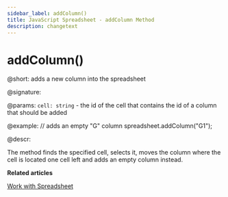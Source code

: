 ```yaml
---
sidebar_label: addColumn() 
title: JavaScript Spreadsheet - addColumn Method
description: changetext
---
```


# addColumn()

@short: adds a new column into the spreadsheet

@signature:

@params:
`cell: string` - the id of the cell that contains the id of a column that should be added

@example:
// adds an empty "G" column
spreadsheet.addColumn("G1");

@descr:

The method finds the specified cell, selects it, moves the column where the cell is located one cell left and adds an empty column instead.

**Related articles**

[Work with Spreadsheet](working_with_ssheet.md#addingremoving-rows-and-columns)
